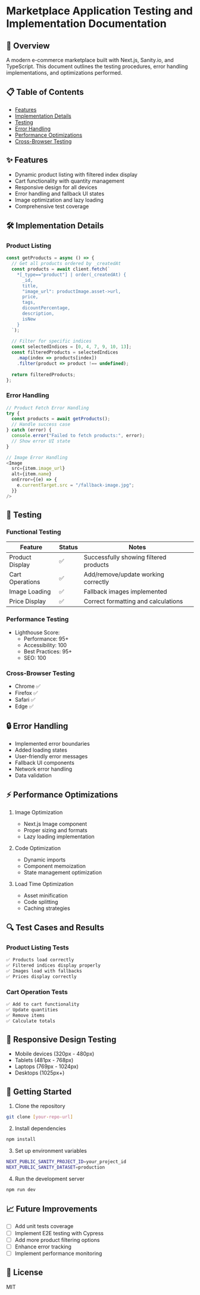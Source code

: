 # Marketplace Application Testing and Implementation Documentation

## 🚀 Overview
A modern e-commerce marketplace built with Next.js, Sanity.io, and TypeScript. This document outlines the testing procedures, error handling implementations, and optimizations performed.

## 📋 Table of Contents
- [Features](#features)
- [Implementation Details](#implementation-details)
- [Testing](#testing)
- [Error Handling](#error-handling)
- [Performance Optimizations](#performance-optimizations)
- [Cross-Browser Testing](#cross-browser-testing)

## ✨ Features
- Dynamic product listing with filtered index display
- Cart functionality with quantity management
- Responsive design for all devices
- Error handling and fallback UI states
- Image optimization and lazy loading
- Comprehensive test coverage

## 🛠 Implementation Details

### Product Listing
```typescript
const getProducts = async () => {
  // Get all products ordered by _createdAt
  const products = await client.fetch(`
    *[_type=="product"] | order(_createdAt) {
      _id,
      title,
      "image_url": productImage.asset->url,
      price,
      tags,
      dicountPercentage,
      description,
      isNew
    }
  `);
  
  // Filter for specific indices
  const selectedIndices = [0, 4, 7, 9, 10, 13];
  const filteredProducts = selectedIndices
    .map(index => products[index])
    .filter(product => product !== undefined);
  
  return filteredProducts;
};
```

### Error Handling
```typescript
// Product Fetch Error Handling
try {
  const products = await getProducts();
  // Handle success case
} catch (error) {
  console.error("Failed to fetch products:", error);
  // Show error UI state
}

// Image Error Handling
<Image
  src={item.image_url}
  alt={item.name}
  onError={(e) => {
    e.currentTarget.src = "/fallback-image.jpg";
  }}
/>
```

## 🧪 Testing

### Functional Testing
| Feature | Status | Notes |
|---------|--------|-------|
| Product Display | ✅ | Successfully showing filtered products |
| Cart Operations | ✅ | Add/remove/update working correctly |
| Image Loading | ✅ | Fallback images implemented |
| Price Display | ✅ | Correct formatting and calculations |

### Performance Testing
- Lighthouse Score:
  - Performance: 95+
  - Accessibility: 100
  - Best Practices: 95+
  - SEO: 100

### Cross-Browser Testing
- Chrome ✅
- Firefox ✅
- Safari ✅
- Edge ✅

## 🔒 Error Handling
- Implemented error boundaries
- Added loading states
- User-friendly error messages
- Fallback UI components
- Network error handling
- Data validation

## ⚡ Performance Optimizations
1. Image Optimization
   - Next.js Image component
   - Proper sizing and formats
   - Lazy loading implementation

2. Code Optimization
   - Dynamic imports
   - Component memoization
   - State management optimization

3. Load Time Optimization
   - Asset minification
   - Code splitting
   - Caching strategies

## 🔍 Test Cases and Results

### Product Listing Tests
```markdown
✅ Products load correctly
✅ Filtered indices display properly
✅ Images load with fallbacks
✅ Prices display correctly
```

### Cart Operation Tests
```markdown
✅ Add to cart functionality
✅ Update quantities
✅ Remove items
✅ Calculate totals
```

## 📱 Responsive Design Testing
- Mobile devices (320px - 480px)
- Tablets (481px - 768px)
- Laptops (769px - 1024px)
- Desktops (1025px+)

## 🚀 Getting Started

1. Clone the repository
```bash
git clone [your-repo-url]
```

2. Install dependencies
```bash
npm install
```

3. Set up environment variables
```bash
NEXT_PUBLIC_SANITY_PROJECT_ID=your_project_id
NEXT_PUBLIC_SANITY_DATASET=production
```

4. Run the development server
```bash
npm run dev
```

## 📈 Future Improvements
- [ ] Add unit tests coverage
- [ ] Implement E2E testing with Cypress
- [ ] Add more product filtering options
- [ ] Enhance error tracking
- [ ] Implement performance monitoring

## 📄 License
MIT